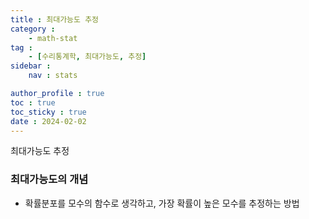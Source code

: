 ```yaml
---
title : 최대가능도 추정
category : 
    - math-stat
tag : 
    - [수리통계학, 최대가능도, 추정]
sidebar :
    nav : stats

author_profile : true
toc : true
toc_sticky : true
date : 2024-02-02
---
```



최대가능도 추정


### 최대가능도의 개념
- 확률분포를 모수의 함수로 생각하고, 가장 확률이 높은 모수를 추정하는 방법

